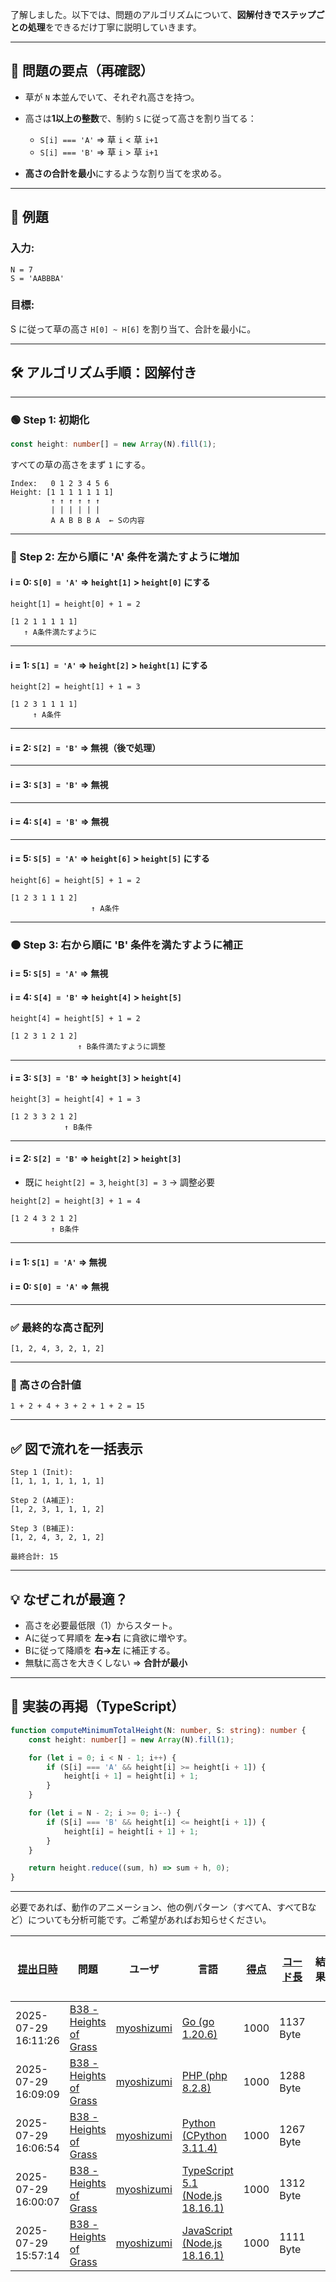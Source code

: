 了解しました。以下では、問題のアルゴリズムについて、**図解付きでステップごとの処理**をできるだけ丁寧に説明していきます。

---

## 🧠 問題の要点（再確認）

- 草が `N` 本並んでいて、それぞれ高さを持つ。
- 高さは**1以上の整数**で、制約 `S` に従って高さを割り当てる：
    - `S[i] === 'A'` ⇒ 草 `i` < 草 `i+1`
    - `S[i] === 'B'` ⇒ 草 `i` > 草 `i+1`

- **高さの合計を最小**にするような割り当てを求める。

---

## 🧪 例題

### 入力:

```
N = 7
S = 'AABBBA'
```

### 目標:

S に従って草の高さ `H[0] ~ H[6]` を割り当て、合計を最小に。

---

## 🛠 アルゴリズム手順：図解付き

---

### 🟢 Step 1: 初期化

```ts
const height: number[] = new Array(N).fill(1);
```

すべての草の高さをまず `1` にする。

```
Index:   0 1 2 3 4 5 6
Height: [1 1 1 1 1 1 1]
         ↑ ↑ ↑ ↑ ↑ ↑
         | | | | | |
         A A B B B A  ← Sの内容
```

---

### 🔵 Step 2: 左から順に 'A' 条件を満たすように増加

#### i = 0: `S[0] = 'A'` ⇒ `height[1]` > `height[0]` にする

```
height[1] = height[0] + 1 = 2
```

```
[1 2 1 1 1 1 1]
   ↑ A条件満たすように
```

---

#### i = 1: `S[1] = 'A'` ⇒ `height[2]` > `height[1]` にする

```
height[2] = height[1] + 1 = 3
```

```
[1 2 3 1 1 1 1]
     ↑ A条件
```

---

#### i = 2: `S[2] = 'B'` ⇒ 無視（後で処理）

---

#### i = 3: `S[3] = 'B'` ⇒ 無視

---

#### i = 4: `S[4] = 'B'` ⇒ 無視

---

#### i = 5: `S[5] = 'A'` ⇒ `height[6]` > `height[5]` にする

```
height[6] = height[5] + 1 = 2
```

```
[1 2 3 1 1 1 2]
                  ↑ A条件
```

---

### 🟠 Step 3: 右から順に 'B' 条件を満たすように補正

#### i = 5: `S[5] = 'A'` ⇒ 無視

#### i = 4: `S[4] = 'B'` ⇒ `height[4]` > `height[5]`

```
height[4] = height[5] + 1 = 2
```

```
[1 2 3 1 2 1 2]
               ↑ B条件満たすように調整
```

---

#### i = 3: `S[3] = 'B'` ⇒ `height[3]` > `height[4]`

```
height[3] = height[4] + 1 = 3
```

```
[1 2 3 3 2 1 2]
            ↑ B条件
```

---

#### i = 2: `S[2] = 'B'` ⇒ `height[2]` > `height[3]`

- 既に `height[2] = 3`, `height[3] = 3` → 調整必要

```
height[2] = height[3] + 1 = 4
```

```
[1 2 4 3 2 1 2]
         ↑ B条件
```

---

#### i = 1: `S[1] = 'A'` ⇒ 無視

#### i = 0: `S[0] = 'A'` ⇒ 無視

---

### ✅ 最終的な高さ配列

```
[1, 2, 4, 3, 2, 1, 2]
```

---

### 💯 高さの合計値

```
1 + 2 + 4 + 3 + 2 + 1 + 2 = 15
```

---

## ✅ 図で流れを一括表示

```text
Step 1 (Init):
[1, 1, 1, 1, 1, 1, 1]

Step 2 (A補正):
[1, 2, 3, 1, 1, 1, 2]

Step 3 (B補正):
[1, 2, 4, 3, 2, 1, 2]

最終合計: 15
```

---

## 💡 なぜこれが最適？

- 高さを必要最低限（1）からスタート。
- Aに従って昇順を **左→右** に貪欲に増やす。
- Bに従って降順を **右→左** に補正する。
- 無駄に高さを大きくしない ⇒ **合計が最小**

---

## 📌 実装の再掲（TypeScript）

```ts
function computeMinimumTotalHeight(N: number, S: string): number {
    const height: number[] = new Array(N).fill(1);

    for (let i = 0; i < N - 1; i++) {
        if (S[i] === 'A' && height[i] >= height[i + 1]) {
            height[i + 1] = height[i] + 1;
        }
    }

    for (let i = N - 2; i >= 0; i--) {
        if (S[i] === 'B' && height[i] <= height[i + 1]) {
            height[i] = height[i + 1] + 1;
        }
    }

    return height.reduce((sum, h) => sum + h, 0);
}
```

---

必要であれば、動作のアニメーション、他の例パターン（すべてA、すべてBなど）についても分析可能です。ご希望があればお知らせください。

| [提出日時](https://atcoder.jp/contests/tessoku-book/submissions/me?desc=true&orderBy=created) | 問題                                                                                     | ユーザ                                            | 言語                                                                                                        | [得点](https://atcoder.jp/contests/tessoku-book/submissions/me?desc=true&orderBy=score) | [コード長](https://atcoder.jp/contests/tessoku-book/submissions/me?orderBy=source_length) | 結果 | [実行時間](https://atcoder.jp/contests/tessoku-book/submissions/me?orderBy=time_consumption) | [メモリ](https://atcoder.jp/contests/tessoku-book/submissions/me?orderBy=memory_consumption) |                                                                       |
| --------------------------------------------------------------------------------------------- | ---------------------------------------------------------------------------------------- | ------------------------------------------------- | ----------------------------------------------------------------------------------------------------------- | --------------------------------------------------------------------------------------- | ----------------------------------------------------------------------------------------- | ---- | -------------------------------------------------------------------------------------------- | -------------------------------------------------------------------------------------------- | --------------------------------------------------------------------- |
| 2025-07-29 16:11:26                                                                           | [B38 - Heights of Grass](https://atcoder.jp/contests/tessoku-book/tasks/tessoku_book_dk) | [myoshizumi](https://atcoder.jp/users/myoshizumi) | [Go (go 1.20.6)](https://atcoder.jp/contests/tessoku-book/submissions/me?f.Language=5002)                   | 1000                                                                                    | 1137 Byte                                                                                 |      | 1 ms                                                                                         | 1652 KiB                                                                                     | [詳細](https://atcoder.jp/contests/tessoku-book/submissions/68027039) |
| 2025-07-29 16:09:09                                                                           | [B38 - Heights of Grass](https://atcoder.jp/contests/tessoku-book/tasks/tessoku_book_dk) | [myoshizumi](https://atcoder.jp/users/myoshizumi) | [PHP (php 8.2.8)](https://atcoder.jp/contests/tessoku-book/submissions/me?f.Language=5016)                  | 1000                                                                                    | 1288 Byte                                                                                 |      | 16 ms                                                                                        | 21292 KiB                                                                                    | [詳細](https://atcoder.jp/contests/tessoku-book/submissions/68026993) |
| 2025-07-29 16:06:54                                                                           | [B38 - Heights of Grass](https://atcoder.jp/contests/tessoku-book/tasks/tessoku_book_dk) | [myoshizumi](https://atcoder.jp/users/myoshizumi) | [Python (CPython 3.11.4)](https://atcoder.jp/contests/tessoku-book/submissions/me?f.Language=5055)          | 1000                                                                                    | 1267 Byte                                                                                 |      | 20 ms                                                                                        | 10580 KiB                                                                                    | [詳細](https://atcoder.jp/contests/tessoku-book/submissions/68026953) |
| 2025-07-29 16:00:07                                                                           | [B38 - Heights of Grass](https://atcoder.jp/contests/tessoku-book/tasks/tessoku_book_dk) | [myoshizumi](https://atcoder.jp/users/myoshizumi) | [TypeScript 5.1 (Node.js 18.16.1)](https://atcoder.jp/contests/tessoku-book/submissions/me?f.Language=5058) | 1000                                                                                    | 1312 Byte                                                                                 |      | 41 ms                                                                                        | 43056 KiB                                                                                    | [詳細](https://atcoder.jp/contests/tessoku-book/submissions/68026817) |
| 2025-07-29 15:57:14                                                                           | [B38 - Heights of Grass](https://atcoder.jp/contests/tessoku-book/tasks/tessoku_book_dk) | [myoshizumi](https://atcoder.jp/users/myoshizumi) | [JavaScript (Node.js 18.16.1)](https://atcoder.jp/contests/tessoku-book/submissions/me?f.Language=5009)     | 1000                                                                                    | 1111 Byte                                                                                 |      | 43 ms                                                                                        | 43100 KiB                                                                                    | [詳細](https://atcoder.jp/contests/tessoku-book/submissions/68026763) |
